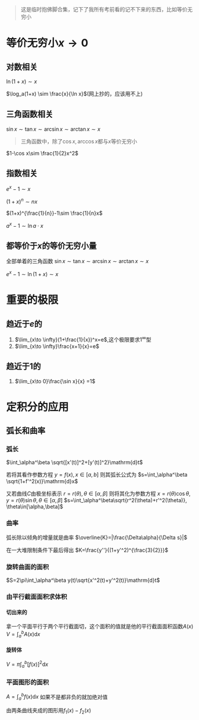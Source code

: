 >这是临时抱佛脚合集，记下了我所有考前看的记不下来的东西，比如等价无穷小
# 等价无穷小$x\to 0$
## 对数相关
$\ln(1+x) \sim x$

$\log_a(1+x) \sim \frac{x}{\ln x}$(网上抄的，应该用不上)
## 三角函数相关
$\sin x \sim \tan x \sim \arcsin x \sim \arctan x \sim x$
>三角函数中，除了$\cos x, \arccos x$都与$x$等价无穷小

$1-\cos x\sim \frac{1}{2}x^2$
## 指数相关
$e^x-1\sim x$

$(1+x)^n\sim nx$

$(1+x)^{\frac{1}{n}}-1\sim \frac{1}{n}x$

$a^x-1 \sim \ln a\cdot x$

## 都等价于$x$的等价无穷小量
全部单着的三角函数
$\sin x\sim \tan x\sim \arcsin x\sim \arctan x\sim x$

$e^x-1\sim \ln(1+x)\sim x$

# 重要的极限
## 趋近于$e$的
1. $\lim_{x\to \infty}(1+\frac{1}{x})^x=e$,这个极限要求$1^\infty$型
2. $\lim_{x\to \infty}\frac{x+1}{x}=e$
## 趋近于1的
1. $\lim_{x\to 0}\frac{\sin x}{x} =1$

# 定积分的应用
## 弧长和曲率
### 弧长
$\int_\alpha^\beta \sqrt{[x'(t)]^2+[y'(t)]^2}\mathrm{d}t$

若将其看作参数方程
$y=f(x), x\in [a,b]$
则其弧长公式为
$s=\int_\alpha^\beta \sqrt{1+f'^2(x)}\mathrm{d}x$

又若曲线$C$由极坐标表示
$r=r(\theta),\theta\in[\alpha,\beta]$
则将其化为参数方程
$x=r(\theta)\cos\theta,y=r(\theta)\sin\theta,\theta\in[\alpha,\beta]$
$s=\int_\alpha^\beta\sqrt{r^2(\theta)+r'^2(\theta)}, \theta\in[\alpha,\beta]$

### 曲率
弧长除以倾角的增量就是曲率
$\overline{K}=|\frac{\Delta\alpha}{\Delta s}|$  

在一大堆限制条件下最后得出
$K=\frac{y''}{(1+y'^2)^{\frac{3}{2}}}$

### 旋转曲面的面积
$S=2\pi\int_\alpha^\beta y(t)\sqrt{x'^2(t)+y'^2(t)}\mathrm{d}t$

### 由平行截面面积求体积
#### 切出来的
拿一个平面平行于两个平行截面切，这个面积的值就是他的平行截面面积函数$A(x)$
$V=\int_a^bA(x)\mathrm{d}x$
#### 旋转体
$V=\pi\int_a^b[f(x)]^2\mathrm{d}x$

### 平面图形的面积
$A=\int_a^bf(x)\mathrm{d}x$
如果不是都非负的就加绝对值

由两条曲线夹成的图形用$f_1(x)-f_2(x)$